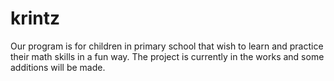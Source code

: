 # krintz

Our program is for children in primary school that wish to learn and practice their math skills in a fun way. The project is currently in the works and some additions will be made.
